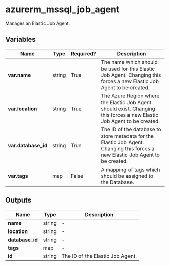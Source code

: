 # azurerm_mssql_job_agent

Manages an Elastic Job Agent.

## Variables

| Name | Type | Required? |  Description |
| ---- | ---- | --------- |  ----------- |
| **var.name** | string | True | The name which should be used for this Elastic Job Agent. Changing this forces a new Elastic Job Agent to be created. | 
| **var.location** | string | True | The Azure Region where the Elastic Job Agent should exist. Changing this forces a new Elastic Job Agent to be created. | 
| **var.database_id** | string | True | The ID of the database to store metadata for the Elastic Job Agent. Changing this forces a new Elastic Job Agent to be created. | 
| **var.tags** | map | False | A mapping of tags which should be assigned to the Database. | 



## Outputs

| Name | Type | Description |
| ---- | ---- | --------- | 
| **name** | string  | - | 
| **location** | string  | - | 
| **database_id** | string  | - | 
| **tags** | map  | - | 
| **id** | string  | The ID of the Elastic Job Agent. | 